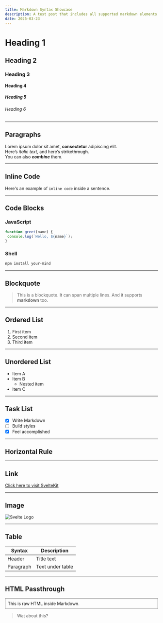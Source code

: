 ```yaml
---
title: Markdown Syntax Showcase
description: A test post that includes all supported markdown elements
date: 2025-03-23
---
```


# Heading 1

## Heading 2

### Heading 3

#### Heading 4

##### Heading 5

###### Heading 6

---

## Paragraphs

Lorem ipsum dolor sit amet, **consectetur** adipiscing elit.  
Here’s _italic text_, and here’s ~~strikethrough~~.  
You can also **_combine_** them.

---

## Inline Code

Here's an example of `inline code` inside a sentence.

---

## Code Blocks

### JavaScript

```js
function greet(name) {
 console.log(`Hello, ${name}`);
}
```

### Shell

```bash
npm install your-mind
```

---

## Blockquote

> This is a blockquote.
> It can span multiple lines.
> And it supports **markdown** too.

---

## Ordered List

1. First item
2. Second item
3. Third item

---

## Unordered List

- Item A
- Item B
  - Nested item
- Item C

---

## Task List

- [x] Write Markdown
- [ ] Build styles
- [x] Feel accomplished

---

## Horizontal Rule

---

## Link

[Click here to visit SvelteKit](https://kit.svelte.dev)

---

## Image

![Svelte Logo](https://upload.wikimedia.org/wikipedia/commons/1/1b/Svelte_Logo.svg)

---

## Table

| Syntax    | Description      |
| --------- | ---------------- |
| Header    | Title text       |
| Paragraph | Text under table |

---

## HTML Passthrough

<div style="padding: 0.5rem; border: 1px solid #888;">
 This is raw HTML inside Markdown.
</div>

> Wat about this?
